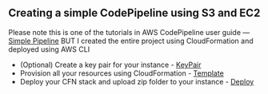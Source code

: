 ## Creating a simple CodePipeline using S3 and EC2 

Please note this is one of the tutorials in AWS CodePipeline user guide — [Simple Pipeline](https://docs.aws.amazon.com/codepipeline/latest/userguide/tutorials-simple-s3.html) BUT I created the entire project using CloudFormation and deployed using AWS CLI

* (Optional) Create a key pair for your instance - [KeyPair](https://github.com/gsidhu13/AWS-Projects/blob/main/SimplePipeline/keyName)
* Provision all your resources using CloudFormation - [Template](https://github.com/gsidhu13/AWS-Projects/blob/main/SimplePipeline/s3pipeline.YAML)
* Deploy your CFN stack and upload zip folder to your instance - [Deploy](https://github.com/gsidhu13/AWS-Projects/blob/main/SimplePipeline/deploy.sh)



